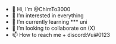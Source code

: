 - 👋 Hi, I’m @ChimTo3000
- 👀 I’m interested in everything
- 🌱 I’m currently learning *** uni
- 💞️ I’m looking to collaborate on (X)
- 📫 How to reach me + discord:Vui#0123

<!---
ChimTo3000/ChimTo3000 is a ✨ special ✨ repository because its `README.md` (this file) appears on your GitHub profile.
You can click the Preview link to take a look at your changes.
--->
